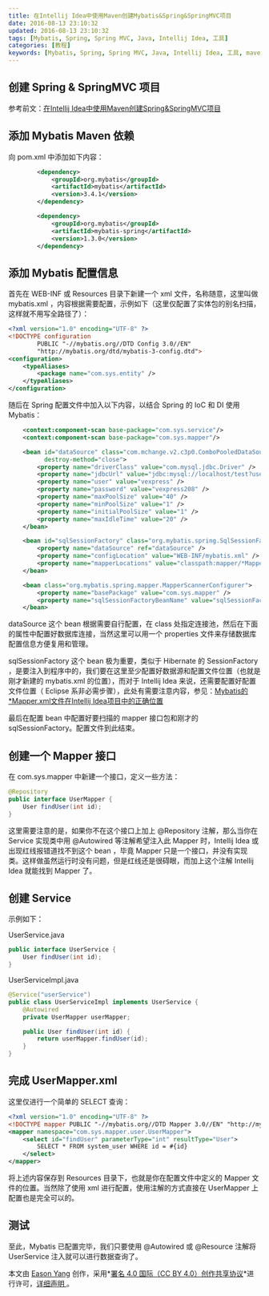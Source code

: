 ```yaml
---
title: 在Intellij Idea中使用Maven创建Mybatis&Spring&SpringMVC项目
date: 2016-08-13 23:10:32
updated: 2016-08-13 23:10:32
tags: [Mybatis, Spring, Spring MVC, Java, Intellij Idea, 工具]
categories: [教程]
keywords: [Mybatis, Spring, Spring MVC, Java, Intellij Idea, 工具, maven, 教程]
---
```


## 创建 Spring & SpringMVC 项目

参考前文：[在Intellij Idea中使用Maven创建Spring&SpringMVC项目](https://eason-yang.com/2016/08/03/use-maven-to-create-a-spring-springmvc-project-in-intellijidea/) 

## 添加 Mybatis Maven 依赖

向 pom.xml 中添加如下内容：

```xml
        <dependency>
            <groupId>org.mybatis</groupId>
            <artifactId>mybatis</artifactId>
            <version>3.4.1</version>
        </dependency>

        <dependency>
            <groupId>org.mybatis</groupId>
            <artifactId>mybatis-spring</artifactId>
            <version>1.3.0</version>
        </dependency>
```

## 添加 Mybatis 配置信息

首先在 WEB-INF 或 Resources 目录下新建一个 xml 文件，名称随意，这里叫做 mybatis.xml ，内容根据需要配置，示例如下（这里仅配置了实体包的别名扫描，这样就不用写全路径了）：<!--more-->

```xml
<?xml version="1.0" encoding="UTF-8" ?>
<!DOCTYPE configuration
        PUBLIC "-//mybatis.org//DTD Config 3.0//EN"
        "http://mybatis.org/dtd/mybatis-3-config.dtd">
<configuration>
    <typeAliases>
        <package name="com.sys.entity" />
    </typeAliases>
</configuration>
```

随后在 Spring 配置文件中加入以下内容，以结合 Spring 的 IoC 和 DI 使用 Mybatis：

```xml
    <context:component-scan base-package="com.sys.service"/>
    <context:component-scan base-package="com.sys.mapper"/>

    <bean id="dataSource" class="com.mchange.v2.c3p0.ComboPooledDataSource"
          destroy-method="close">
        <property name="driverClass" value="com.mysql.jdbc.Driver" />
        <property name="jdbcUrl" value="jdbc:mysql://localhost/test?useUnicode=true&amp;characterEncoding=UTF-8&amp;zeroDateTimeBehavior=convertToNull" />
        <property name="user" value="vexpress" />
        <property name="password" value="vexpress208" />
        <property name="maxPoolSize" value="40" />
        <property name="minPoolSize" value="1" />
        <property name="initialPoolSize" value="1" />
        <property name="maxIdleTime" value="20" />
    </bean>

    <bean id="sqlSessionFactory" class="org.mybatis.spring.SqlSessionFactoryBean">
        <property name="dataSource" ref="dataSource" />
        <property name="configLocation" value="WEB-INF/mybatis.xml" />
        <property name="mapperLocations" value="classpath:mapper/*Mapper.xml" />
    </bean>

    <bean class="org.mybatis.spring.mapper.MapperScannerConfigurer">
        <property name="basePackage" value="com.sys.mapper" />
        <property name="sqlSessionFactoryBeanName" value="sqlSessionFactory" />
    </bean>
```

dataSource 这个 bean 根据需要自行配置，在 class 处指定连接池，然后在下面的属性中配置好数据库连接，当然这里可以用一个 properties 文件来存储数据库配置信息方便复用和管理。

sqlSessionFactory 这个 bean 极为重要，类似于 Hibernate 的 SessionFactory ，是要注入到程序中的，我们要在这里至少配置好数据源和配置文件位置（也就是刚才新建的 mybatis.xml 的位置），而对于 Intellij Idea 来说，还需要配置好配置文件位置（ Eclipse 系非必需步骤），此处有需要注意内容，参见：[Mybatis的*Mapper.xml文件在Intellij Idea项目中的正确位置](https://eason-yang.com/2016/08/13/the-right-location-of-mapper-xml-for-mybatis-in-intellijidea/)

最后在配置 bean 中配置好要扫描的 mapper 接口包和刚才的 sqlSessionFactory。配置文件到此结束。

## 创建一个 Mapper 接口

在 com.sys.mapper 中新建一个接口，定义一些方法：

```java
@Repository
public interface UserMapper {
    User findUser(int id);
}
```

这里需要注意的是，如果你不在这个接口上加上 @Repository 注解，那么当你在 Service 实现类中用 @Autowired 等注解希望注入此 Mapper 时，Intellij Idea 或出现红线报错道找不到这个 bean ，毕竟 Mapper 只是一个接口，并没有实现类。这样做虽然运行时没有问题，但是红线还是很碍眼，而加上这个注解 Intellij Idea 就能找到 Mapper 了。

## 创建 Service

示例如下：

UserService.java

```java
public interface UserService {
    User findUser(int id);
}
```

UserServiceImpl.java

```java
@Service("userService")
public class UserServiceImpl implements UserService {
    @Autowired
    private UserMapper userMapper;

    public User findUser(int id) {
        return userMapper.findUser(id);
    }
}
```

## 完成 UserMapper.xml

这里仅进行一个简单的 SELECT 查询：

```xml
<?xml version="1.0" encoding="UTF-8" ?>
<!DOCTYPE mapper PUBLIC "-//mybatis.org//DTD Mapper 3.0//EN" "http://mybatis.org/dtd/mybatis-3-mapper.dtd" >
<mapper namespace="com.sys.mapper.user.UserMapper">
    <select id="findUser" parameterType="int" resultType="User">
        SELECT * FROM system_user WHERE id = #{id}
    </select>
</mapper>
```

将上述内容保存到 Resources 目录下，也就是你在配置文件中定义的 Mapper 文件的位置。当然除了使用 xml 进行配置，使用注解的方式直接在 UserMapper 上配置也是完全可以的。

## 测试

至此，Mybatis 已配置完毕，我们只要使用 @Autowired 或 @Resource 注解将 UserService 注入就可以进行数据查询了。

本文由 [Eason Yang](https://eason-yang.com) 创作，采用*[署名 4.0 国际（CC BY 4.0）创作共享协议](http://creativecommons.org/licenses/by/4.0/deed.zh)*进行许可，[详细声明 ](https://eason-yang.com/about/)。